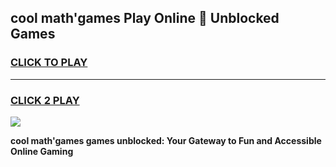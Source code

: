
## cool math'games Play Online 👋 Unblocked Games
<h3>
<a href="https://news.freeplayer.one?title=cool_math'games&ref=17CMG">CLICK TO PLAY</a></h3>
<hr>

<h3>
<a href="https://news.freeplayer.one?title=cool_math'games&ref=17CMG">CLICK 2 PLAY</a>
  
</h3>

<a href="https://news.freeplayer.one?title=cool_math'games&ref=17CMG/"><img src="https://clearcache.store/games.png"></a>


**cool math'games games unblocked: Your Gateway to Fun and Accessible Online Gaming**

